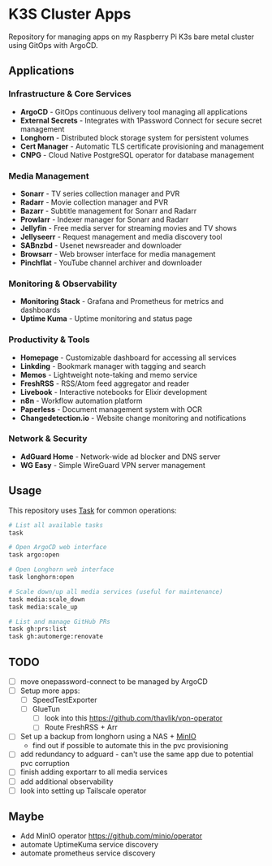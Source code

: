 # K3S Cluster Apps

Repository for managing apps on my Raspberry Pi K3s bare metal cluster using GitOps with ArgoCD.

## Applications

### Infrastructure & Core Services
- **ArgoCD** - GitOps continuous delivery tool managing all applications
- **External Secrets** - Integrates with 1Password Connect for secure secret management
- **Longhorn** - Distributed block storage system for persistent volumes
- **Cert Manager** - Automatic TLS certificate provisioning and management
- **CNPG** - Cloud Native PostgreSQL operator for database management

### Media Management
- **Sonarr** - TV series collection manager and PVR
- **Radarr** - Movie collection manager and PVR
- **Bazarr** - Subtitle management for Sonarr and Radarr
- **Prowlarr** - Indexer manager for Sonarr and Radarr
- **Jellyfin** - Free media server for streaming movies and TV shows
- **Jellyseerr** - Request management and media discovery tool
- **SABnzbd** - Usenet newsreader and downloader
- **Browsarr** - Web browser interface for media management
- **Pinchflat** - YouTube channel archiver and downloader

### Monitoring & Observability
- **Monitoring Stack** - Grafana and Prometheus for metrics and dashboards
- **Uptime Kuma** - Uptime monitoring and status page

### Productivity & Tools
- **Homepage** - Customizable dashboard for accessing all services
- **Linkding** - Bookmark manager with tagging and search
- **Memos** - Lightweight note-taking and memo service
- **FreshRSS** - RSS/Atom feed aggregator and reader
- **Livebook** - Interactive notebooks for Elixir development
- **n8n** - Workflow automation platform
- **Paperless** - Document management system with OCR
- **Changedetection.io** - Website change monitoring and notifications

### Network & Security
- **AdGuard Home** - Network-wide ad blocker and DNS server
- **WG Easy** - Simple WireGuard VPN server management

## Usage

This repository uses [Task](https://taskfile.dev/) for common operations:

```bash
# List all available tasks
task

# Open ArgoCD web interface
task argo:open

# Open Longhorn web interface
task longhorn:open

# Scale down/up all media services (useful for maintenance)
task media:scale_down
task media:scale_up

# List and manage GitHub PRs
task gh:prs:list
task gh:automerge:renovate
```

## TODO

- [ ] move onepassword-connect to be managed by ArgoCD
- [ ] Setup more apps:
  - [ ] SpeedTestExporter
  - [ ] GlueTun
    - [ ] look into this https://github.com/thavlik/vpn-operator
    - [ ] Route FreshRSS + Arr
- [ ] Set up a backup from longhorn using a NAS + [MinIO](https://min.io/)
  - find out if possible to automate this in the pvc provisioning
- [ ] add redundancy to adguard - can't use the same app due to potential pvc corruption
- [ ] finish adding exportarr to all media services
- [ ] add additional observability
- [ ] look into setting up Tailscale operator

## Maybe

- Add MinIO operator https://github.com/minio/operator
- automate UptimeKuma service discovery
- automate prometheus service discovery
